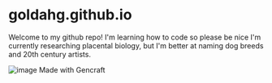 # goldahg.github.io

Welcome to my github repo!
I'm learning how to code so please be nice
I'm currently researching placental biology, but I'm better at naming dog breeds and 20th century artists. 

![image](https://github.com/goldahg/goldahg.github.io/assets/158068882/ea01525e-1966-498d-9572-245ebeda7f62)
Made with Gencraft

